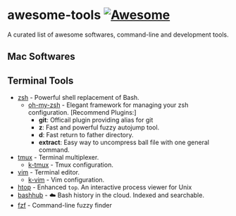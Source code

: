 # awesome-tools [![Awesome][awesome-badge]][awesome-link]
A curated list of awesome softwares, command-line and development tools. 

## Mac Softwares

## Terminal Tools

- [zsh] - Powerful shell replacement of Bash.
	- [oh-my-zsh] - Elegant framework for managing your zsh configuration. [Recommend Plugins:]
		- **git**: Officail plugin providing alias for git
		- **z**: Fast and powerful fuzzy autojump tool.
		- **d**: Fast return to father directory.
		- **extract**: Easy way to uncompress ball file with one general command.
- [tmux] - Terminal multiplexer.
	- [k-tmux] - Tmux configuration.
- [vim] - Terminal editor.
	- [k-vim] - Vim configuration.
- [htop] - Enhanced `top`. An interactive process viewer for Unix
- [bashhub] - ☁️ Bash history in the cloud. Indexed and searchable.
- [fzf] - Command-line fuzzy finder


[awesome-link]: https://github.com/sindresorhus/awesome
[awesome-badge]: https://cdn.rawgit.com/sindresorhus/awesome/d7305f38d29fed78fa85652e3a63e154dd8e8829/media/badge.svg
[tmux]: https://tmux.github.io
[k-tmux]: https://github.com/quentin-chen/k-tmux
[vim]: http://www.vim.org
[k-vim]: https://github.com/wklken/k-vim
[htop]: https://hisham.hm/htop/
[bashhub]: https://github.com/rcaloras/bashhub-client
[fzf]: https://github.com/junegunn/fzf
[zsh]: https://www.zsh.org
[oh-my-zsh]: https://github.com/robbyrussell/oh-my-zsh